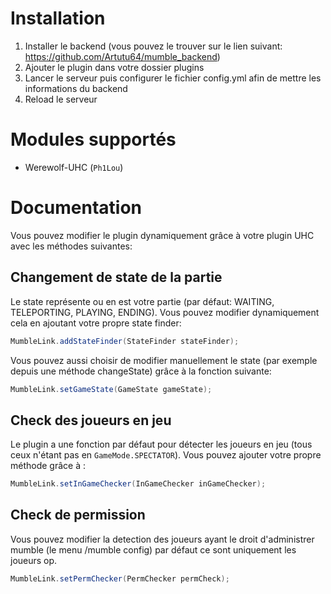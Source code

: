 # Installation

  1. Installer le backend (vous pouvez le trouver sur le lien suivant: https://github.com/Artutu64/mumble_backend)
  2. Ajouter le plugin dans votre dossier plugins
  3. Lancer le serveur puis configurer le fichier config.yml afin de mettre les informations du backend
  4. Reload le serveur

# Modules supportés

- Werewolf-UHC (``Ph1Lou``)

# Documentation

Vous pouvez modifier le plugin dynamiquement grâce à votre plugin UHC avec les méthodes suivantes:

## Changement de state de la partie
Le state représente ou en est votre partie (par défaut: WAITING, TELEPORTING, PLAYING, ENDING). Vous pouvez modifier dynamiquement cela en ajoutant votre propre state finder:

```java
MumbleLink.addStateFinder(StateFinder stateFinder);
```

Vous pouvez aussi choisir de modifier manuellement le state (par exemple depuis une méthode changeState) grâce à la fonction suivante:
```java
MumbleLink.setGameState(GameState gameState);
```

## Check des joueurs en jeu
Le plugin a une fonction par défaut pour détecter les joueurs en jeu (tous ceux n'étant pas en ``GameMode.SPECTATOR``). Vous pouvez ajouter votre propre méthode grâce à :
```java
MumbleLink.setInGameChecker(InGameChecker inGameChecker);
```

## Check de permission
Vous pouvez modifier la detection des joueurs ayant le droit d'administrer mumble (le menu /mumble config) par défaut ce sont uniquement les joueurs op.

```java
MumbleLink.setPermChecker(PermChecker permCheck);
```
